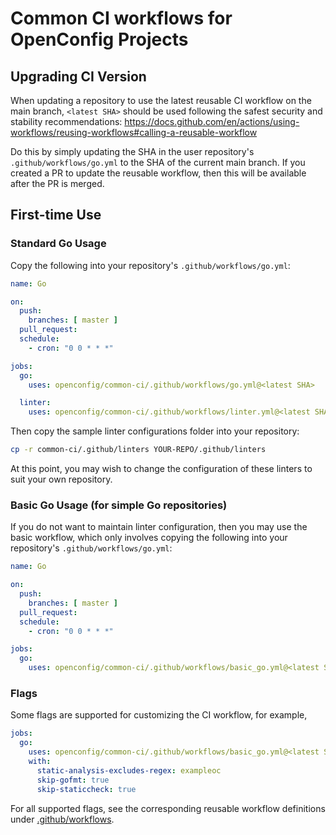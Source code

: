 # Common CI workflows for OpenConfig Projects

## Upgrading CI Version

When updating a repository to use the latest reusable CI workflow on the main
branch, `<latest SHA>` should be used following the safest security and
stability recommendations:
https://docs.github.com/en/actions/using-workflows/reusing-workflows#calling-a-reusable-workflow

Do this by simply updating the SHA in the user repository's
`.github/workflows/go.yml` to the SHA of the current main branch. If you created
a PR to update the reusable workflow, then this will be available after the PR
is merged.

## First-time Use

### Standard Go Usage

Copy the following into your repository's `.github/workflows/go.yml`:

```yaml
name: Go

on:
  push:
    branches: [ master ]
  pull_request:
  schedule:
    - cron: "0 0 * * *"

jobs:
  go:
    uses: openconfig/common-ci/.github/workflows/go.yml@<latest SHA>

  linter:
    uses: openconfig/common-ci/.github/workflows/linter.yml@<latest SHA>
```

Then copy the sample linter configurations folder into your repository:

```bash
cp -r common-ci/.github/linters YOUR-REPO/.github/linters
```

At this point, you may wish to change the configuration of these linters to suit
your own repository.

### Basic Go Usage (for simple Go repositories)

If you do not want to maintain linter configuration, then you may use the basic
workflow, which only involves copying the following into your repository's
`.github/workflows/go.yml`:

```yaml
name: Go

on:
  push:
    branches: [ master ]
  pull_request:
  schedule:
    - cron: "0 0 * * *"

jobs:
  go:
    uses: openconfig/common-ci/.github/workflows/basic_go.yml@<latest SHA>
```

### Flags

Some flags are supported for customizing the CI workflow, for example,

```yaml
jobs:
  go:
    uses: openconfig/common-ci/.github/workflows/basic_go.yml@<latest SHA>
    with:
      static-analysis-excludes-regex: exampleoc
      skip-gofmt: true
      skip-staticcheck: true
```

For all supported flags, see the corresponding reusable workflow definitions
under [.github/workflows](.github/workflows).
